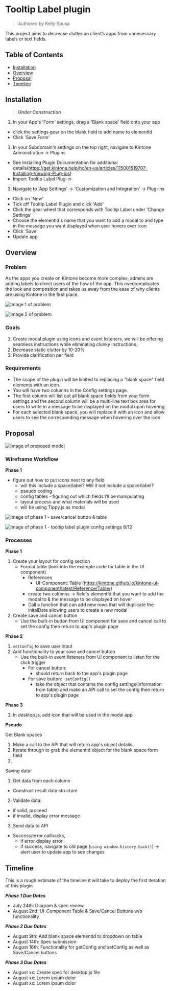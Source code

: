 # Tooltip Label plugin
> Authored by Kelly Sousa

This project aims to decrease clutter on client’s apps from unnecessary labels or text fields. 

## Table of Contents

- [Installation](#installation)
- [Overview](#usage)
- [Proposal](#proposal)
- [Timeline](#timeline)


## Installation
> ***Under Construction***

1. In your App's 'Form' settings, drag a 'Blank space' field onto your app
  - click the settings gear on the blank field to add name to elementId
  - Click 'Save Form'
1. In your Subdomain's settings on the top right, navigate to Kintone Administration -> Plugins
  - See Installing Plugin Documentation for additional details(https://get.kintone.help/hc/en-us/articles/115001519707-Installing-Viewing-Plug-ins)
  - Import Tooltip Label Plug-in
3. Navigate to 'App Settings' -> 'Customization and Integration' -> Plug-ins
  - Click on 'New'
  - Tick off Tooltip Label Plugin and click 'Add'
  - Click the gear wheel that corresponds with Tooltip Label under 'Change Settings'
  - Choose the elementId's name that you want to add a modal to and type in the message you want displayed when user hovers over icon
  - Click 'Save'
  - Update app


## Overview

### **Problem**
 
As the apps you create on Kintone become more complex, admins are adding labels to direct users of the flow of the app. This overcomplicates the look and composition and takes us away from the ease of why clients are using Kintone in the first place.


![Image 1 of problem](https://user-images.githubusercontent.com/45135493/61839338-08c95e80-ae42-11e9-8a42-e6bdb9a5430f.png)

![Image 2 of problem](https://user-images.githubusercontent.com/45135493/61839432-5a71e900-ae42-11e9-95b3-5371f566f25d.png)

### **Goals**
1. Create modal plugin using icons and event listeners, we will be offering seamless instructions while eliminating clunky instructions.
2. Decrease static clutter by 10-20%
3. Provide clarification per field

### **Requirements**
- The scope of the plugin will be limited to replacing a "blank space" field elements with an icon. 
- You will have two columns in the Config settings page. 
- The first column will list out all blank space fields from your form settings and the second column will be a multi-line text box area for users to write in a message to be displayed on the modal upon hovering. 
- For each selected blank space, you will replace it with an icon and allow users to see the corresponding message when hovering over the icon

## Proposal

![Image of proposed model](https://user-images.githubusercontent.com/45135493/61895240-0fe68000-aec7-11e9-96cc-599ea0dba484.png)


### **Wireframe Workflow**

**Phase 1**
- figure out how to put icons next to any field
  - will this include a space/label? Will it not include a space/label?
  - pseudo coding 
  - config tables - figuring out which fields I’ll be manipulating
  - layout process and what materials will be used
  - will be using Tippy.js as modal 

![Image of phase 1 - save/cancel button & table](https://user-images.githubusercontent.com/45135493/61895425-81263300-aec7-11e9-8bf4-6751ed93c99e.png)


![Image of phase 1 - tooltip label plugin config settings 8/12](https://user-images.githubusercontent.com/45135493/62907111-8dfbb100-bd26-11e9-9c34-4f9159da2809.png)


### **Processes**

**Phase 1**
1. Create your layout for config section
    - Format table (look into the example code for table in the UI component)
        - References 
            - UI-Component: Table (https://kintone.github.io/kintone-ui-component/latest/Reference/Table/)
        - create two columns -> field's elementId that you want to add the modal to & the message to be displayed on hover
        - Call a function that can add new rows that will duplicate the initalData allowing users to create a new modal
2. Create save and cancel button
    - Use the built-in button from UI component for save and cancel call to set the config then return to app's plugin page


**Phase 2**
1. `setConfig` to save user input
2. Add functionality to your save and cancel button
    - Use the built-in event listeners from UI component to listen for the click trigger
        - For cancel button:
            * should return back to the app's plugin page 
        - For save button: 
          -`setConfig()`
            * take the object that contains the config settings(information from table) and make an API call to set the config then return to app's plugin page

**Phase 3**
1. In desktop.js, add icon that will be used in the modal app          

**Pseudo**

Get Blank spaces
  1. Make a call to the API that will return app's object details
  2. Iterate through to grab the elementId object for the blank space form field
  3.


Saving data:

  1. Get data from each column
  - Construct result data structure
  2. Validate data: 
  - if valid, proceed
  - if invalid, display error message
  3. Send data to API
  - Success/error callbacks, 
    - if error display error
    - if success, navigate to old page (`using window.history.back()`) -> alert user to update app to see changes 


## Timeline
This is a rough estimate of the timeline it will take to deploy the first iteration of this plugin.

***Phase 1 Due Dates***
  - July 24th: Diagram & spec review.
  - August 2nd: UI-Component Table & Save/Cancel Buttons w/o functionality

***Phase 2 Due Dates***
  - August 9th: Add blank space elementId to dropdown on table
  - August 14th: Spec submission
  - August 16th: Functionality for getConfig and setConfig as well as Save/Cancel buttons

***Phase 3 Due Dates***
  - August xx: Create spec for desktop.js file
  - August xx: Lorem ipsum dolor
  - August xx: Lorem ipsum dolor



